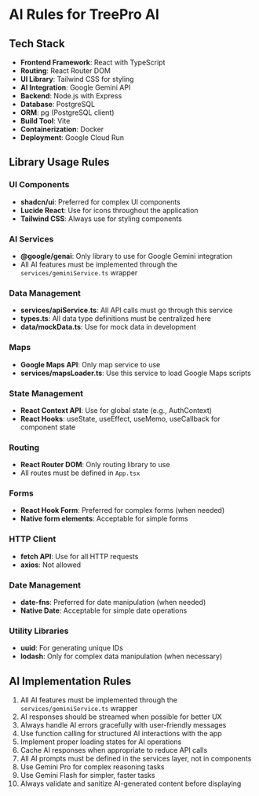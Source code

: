 # AI Rules for TreePro AI

## Tech Stack

- **Frontend Framework**: React with TypeScript
- **Routing**: React Router DOM
- **UI Library**: Tailwind CSS for styling
- **AI Integration**: Google Gemini API
- **Backend**: Node.js with Express
- **Database**: PostgreSQL
- **ORM**: pg (PostgreSQL client)
- **Build Tool**: Vite
- **Containerization**: Docker
- **Deployment**: Google Cloud Run

## Library Usage Rules

### UI Components
- **shadcn/ui**: Preferred for complex UI components
- **Lucide React**: Use for icons throughout the application
- **Tailwind CSS**: Always use for styling components

### AI Services
- **@google/genai**: Only library to use for Google Gemini integration
- All AI features must be implemented through the `services/geminiService.ts` wrapper

### Data Management
- **services/apiService.ts**: All API calls must go through this service
- **types.ts**: All data type definitions must be centralized here
- **data/mockData.ts**: Use for mock data in development

### Maps
- **Google Maps API**: Only map service to use
- **services/mapsLoader.ts**: Use this service to load Google Maps scripts

### State Management
- **React Context API**: Use for global state (e.g., AuthContext)
- **React Hooks**: useState, useEffect, useMemo, useCallback for component state

### Routing
- **React Router DOM**: Only routing library to use
- All routes must be defined in `App.tsx`

### Forms
- **React Hook Form**: Preferred for complex forms (when needed)
- **Native form elements**: Acceptable for simple forms

### HTTP Client
- **fetch API**: Use for all HTTP requests
- **axios**: Not allowed

### Date Management
- **date-fns**: Preferred for date manipulation (when needed)
- **Native Date**: Acceptable for simple date operations

### Utility Libraries
- **uuid**: For generating unique IDs
- **lodash**: Only for complex data manipulation (when necessary)

## AI Implementation Rules

1. All AI features must be implemented through the `services/geminiService.ts` wrapper
2. AI responses should be streamed when possible for better UX
3. Always handle AI errors gracefully with user-friendly messages
4. Use function calling for structured AI interactions with the app
5. Implement proper loading states for AI operations
6. Cache AI responses when appropriate to reduce API calls
7. All AI prompts must be defined in the services layer, not in components
8. Use Gemini Pro for complex reasoning tasks
9. Use Gemini Flash for simpler, faster tasks
10. Always validate and sanitize AI-generated content before displaying